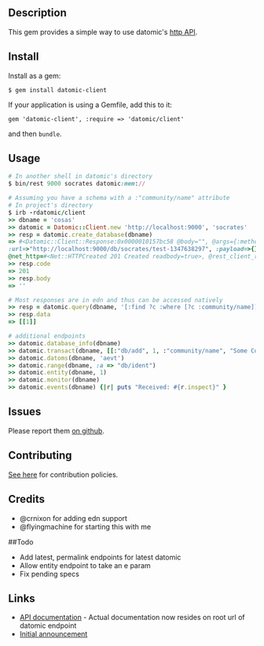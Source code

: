 ## Description

This gem provides a simple way to use datomic's [http API](http://docs.datomic.com/rest.html).

## Install

Install as a gem:

    $ gem install datomic-client

If your application is using a Gemfile, add this to it:

    gem 'datomic-client', :require => 'datomic/client'

and then `bundle`.

## Usage

```ruby
# In another shell in datomic's directory
$ bin/rest 9000 socrates datomic:mem://

# Assuming you have a schema with a :"community/name" attribute
# In project's directory
$ irb -rdatomic/client
>> dbname = 'cosas'
>> datomic = Datomic::Client.new 'http://localhost:9000', 'socrates'
>> resp = datomic.create_database(dbname)
=> #<Datomic::Client::Response:0x0000010157bc58 @body="", @args={:method=>:put,
:url=>"http://localhost:9000/db/socrates/test-1347638297", :payload=>{}, :headers=>{}},
@net_http=#<Net::HTTPCreated 201 Created readbody=true>, @rest_client_response="">
>> resp.code
=> 201
>> resp.body
=> ''

# Most responses are in edn and thus can be accessed natively
>> resp = datomic.query(dbname, '[:find ?c :where [?c :community/name]]')
>> resp.data
=> [[1]]

# additional endpoints
>> datomic.database_info(dbname)
>> datomic.transact(dbname, [[:"db/add", 1, :"community/name", "Some Community"]])
>> datomic.datoms(dbname, 'aevt')
>> datomic.range(dbname, :a => "db/ident")
>> datomic.entity(dbname, 1)
>> datomic.monitor(dbname)
>> datomic.events(dbname) {|r| puts "Received: #{r.inspect}" }
```

## Issues
Please report them [on github](http://github.com/cldwalker/datomic-client/issues).

## Contributing
[See here](http://tagaholic.me/contributing.html) for contribution policies.

## Credits

* @crnixon for adding edn support
* @flyingmachine for starting this with me

##Todo

* Add latest, permalink endpoints for latest datomic
* Allow entity endpoint to take an e param
* Fix pending specs

## Links

* [API documentation](http://docs.datomic.com/rest.html) - Actual documentation now resides on root
  url of datomic endpoint
* [Initial announcement](http://blog.datomic.com/2012/09/rest-api.html)
